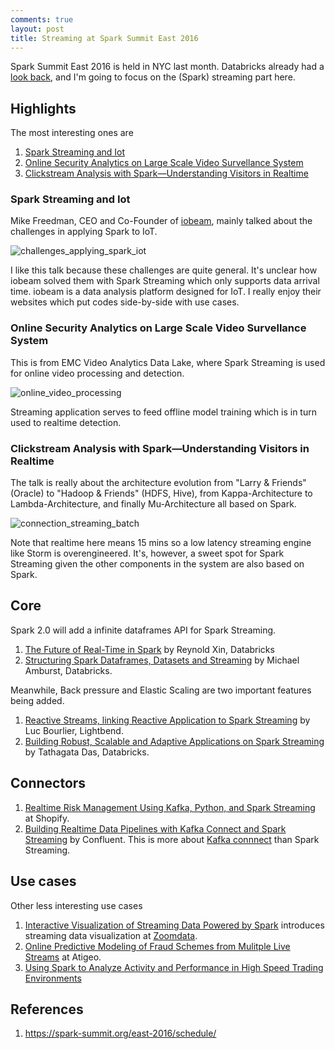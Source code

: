 ```yaml
---
comments: true
layout: post
title: Streaming at Spark Summit East 2016
---
```


Spark Summit East 2016 is held in NYC last month. 
Databricks already had a [look back](https://databricks.com/blog/2016/02/18/a-look-back-at-spark-summit-east-2016-thank-you-nyc.html), and I'm going to focus on the (Spark) streaming part here. 

## Highlights

The most interesting ones are 

1. [Spark Streaming and Iot](https://spark-summit.org/east-2016/events/spark-streaming-and-iot/) 
2. [Online Security Analytics on Large Scale Video Survellance System](https://spark-summit.org/east-2016/events/online-security-analytics-on-large-scale-video-surveillance-system/) 
3. [Clickstream Analysis with Spark—Understanding Visitors in Realtime
](https://spark-summit.org/east-2016/events/clickstream-analysis-with-spark-understanding-visitors-in-realtime/)

### Spark Streaming and Iot

Mike Freedman, CEO and Co-Founder of [iobeam](http://www.iobeam.com/), mainly talked about the challenges in applying Spark to IoT.

![challenges_applying_spark_iot](http://image.slidesharecdn.com/1gmikefreedman-160224030556/95/spark-streaming-and-iot-by-mike-freedman-4-638.jpg?cb=1456283190)

I like this talk because these challenges are quite general. It's unclear how iobeam solved them with Spark Streaming which only supports data arrival time. iobeam is a data analysis platform designed for IoT. I really enjoy their websites which put codes side-by-side with use cases. 
  

### Online Security Analytics on Large Scale Video Survellance System

This is from EMC Video Analytics Data Lake, where Spark Streaming is used for online video processing and detection. 

![online_video_processing](http://image.slidesharecdn.com/3mhyucao-160224032524/95/online-security-analytics-on-large-scale-video-surveillance-system-by-yu-cao-and-xiaoyan-guo-11-638.jpg?cb=1456284399)

Streaming application serves to feed offline model training which is in turn used to realtime detection.

### Clickstream Analysis with Spark—Understanding Visitors in Realtime

The talk is really about the architecture evolution from "Larry & Friends" (Oracle) to "Hadoop & Friends" (HDFS, Hive), from Kappa-Architecture to Lambda-Architecture, and finally Mu-Architecture all based on Spark.

![connection_streaming_batch](http://image.slidesharecdn.com/9scjadersberger-160224034337/95/clickstream-analysis-with-sparkunderstanding-visitors-in-realtime-by-josef-adersberger-19-638.jpg?cb=1456285460)

Note that realtime here means 15 mins so a low latency streaming engine like Storm is overengineered. It's, however, a sweet spot for Spark Streaming given the other components in the system are also based on Spark. 


## Core

Spark 2.0 will add a infinite dataframes API for Spark Streaming.

1. [The Future of Real-Time in Spark](https://spark-summit.org/east-2016/events/keynote-day-3/) by Reynold Xin, Databricks
2. [Structuring Spark Dataframes, Datasets and Streaming](https://spark-summit.org/east-2016/events/structuring-spark-dataframes-datasets-and-streaming/) by Michael Amburst, Databricks.

Meanwhile, Back pressure and Elastic Scaling are two important features being added.

1. [Reactive Streams, linking Reactive Application to Spark Streaming](https://spark-summit.org/east-2016/events/building-robust-scalable-and-adaptive-applications-on-spark-streaming/) by Luc Bourlier, Lightbend.
2. [Building Robust, Scalable and Adaptive Applications on Spark Streaming](https://spark-summit.org/east-2016/events/reactive-streams-linking-reactive-application-to-spark-streaming/) by Tathagata Das, Databricks.

## Connectors

1. [Realtime Risk Management Using Kafka, Python, and Spark Streaming](https://spark-summit.org/east-2016/events/realtime-risk-management-using-kafka-python-and-spark-streaming/) at Shopify. 
2. [Building Realtime Data Pipelines with Kafka Connect and Spark Streaming](https://spark-summit.org/east-2016/events/building-realtime-data-pipelines-with-kafka-connect-and-spark-streaming/) by Confluent. This is more about [Kafka connnect](http://docs.confluent.io/2.0.0/connect/) than Spark Streaming. 

## Use cases 

Other less interesting use cases

1. [Interactive Visualization of Streaming Data Powered by Spark](https://spark-summit.org/east-2016/events/interactive-visualization-of-streaming-data-powered-by-spark/) introduces streaming data visualization at [Zoomdata](http://www.zoomdata.com/).
2. [Online Predictive Modeling of Fraud Schemes from Mulitple Live Streams](https://spark-summit.org/east-2016/events/online-predictive-modeling-of-fraud-schemes-from-mulitple-live-streams/) at Atigeo.
3. [Using Spark to Analyze Activity and Performance in High Speed Trading Environments](https://spark-summit.org/east-2016/events/using-spark-to-analyze-activity-and-performance-in-high-speed-trading-environments/)


## References

1. https://spark-summit.org/east-2016/schedule/